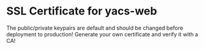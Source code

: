 # SSL Certificate for yacs-web

The public/private keypairs are default and should be changed before deployment to production!
Generate your own certificate and verify it with a CA!